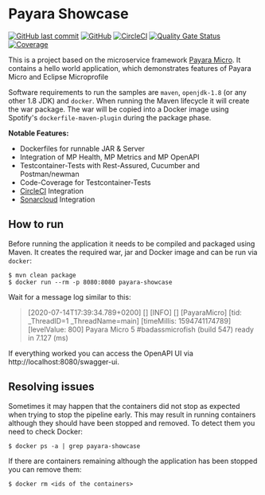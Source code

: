 # Payara Showcase

[![GitHub last commit](https://img.shields.io/github/last-commit/stephan-mueller/payara-showcase)](https://github.com/stephan-mueller/payara-showcase/commits) 
[![GitHub](https://img.shields.io/github/license/stephan-mueller/payara-showcase)](https://github.com/stephan-mueller/payara-showcase/blob/master/LICENSE)
[![CircleCI](https://circleci.com/gh/stephan-mueller/payara-showcase.svg?style=shield)](https://app.circleci.com/pipelines/github/stephan-mueller/payara-showcase)
[![Quality Gate Status](https://sonarcloud.io/api/project_badges/measure?project=stephan-mueller_payara-showcase&metric=alert_status)](https://sonarcloud.io/dashboard?id=stephan-mueller_payara-showcase)
[![Coverage](https://sonarcloud.io/api/project_badges/measure?project=stephan-mueller_payara-showcase&metric=coverage)](https://sonarcloud.io/dashboard?id=stephan-mueller_payara-showcase)

This is a project based on the microservice framework [Payara Micro](https://www.payara.fish/products/payara-micro/). 
It contains a hello world application, which demonstrates features of Payara Micro and Eclipse Microprofile

Software requirements to run the samples are `maven`, `openjdk-1.8` (or any other 1.8 JDK) and `docker`.
When running the Maven lifecycle it will create the war package. The war will be copied into a
Docker image using Spotify's `dockerfile-maven-plugin` during the package phase.

**Notable Features:**
* Dockerfiles for runnable JAR & Server
* Integration of MP Health, MP Metrics and MP OpenAPI
* Testcontainer-Tests with Rest-Assured, Cucumber and Postman/newman
* Code-Coverage for Testcontainer-Tests
* [CircleCI](https://circleci.com) Integration
* [Sonarcloud](https://sonarcloud.io) Integration

## How to run

Before running the application it needs to be compiled and packaged using Maven. It creates the required war,
jar and Docker image and can be run via `docker`:

```shell script
$ mvn clean package
$ docker run --rm -p 8080:8080 payara-showcase
```

Wait for a message log similar to this:

> [2020-07-14T17:39:34.789+0200] [] [INFO] [] [PayaraMicro] [tid: _ThreadID=1 _ThreadName=main] [timeMillis: 1594741174789] [levelValue: 800] Payara Micro  5 #badassmicrofish (build 547) ready in 7.127 (ms)

If everything worked you can access the OpenAPI UI via http://localhost:8080/swagger-ui.

## Resolving issues

Sometimes it may happen that the containers did not stop as expected when trying to stop the pipeline early. This may
result in running containers although they should have been stopped and removed. To detect them you need to check
Docker:

```shell script
$ docker ps -a | grep payara-showcase
```

If there are containers remaining although the application has been stopped you can remove them:

```shell script
$ docker rm <ids of the containers>
```